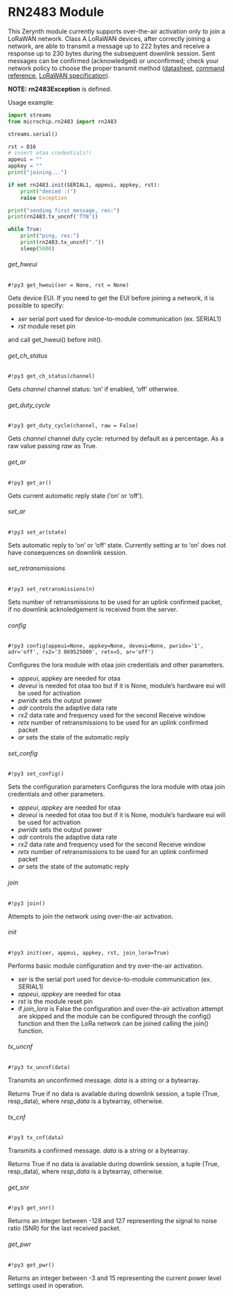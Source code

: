 # RN2483 Module

This Zerynth module currently supports over-the-air activation only to join a LoRaWAN network.
Class A LoRaWAN devices, after correctly joining a network, are able to transmit a message up to 222 bytes
and receive a response up to 230 bytes during the subsequent downlink session.
Sent messages can be confirmed (acknowledged) or unconfirmed; check your network policy to choose the proper
transmit method ([datasheet](http://ww1.microchip.com/downloads/en/DeviceDoc/50002346A.pdf),
[command reference](http://ww1.microchip.com/downloads/en/DeviceDoc/40001784B.pdf),
[LoRaWAN specification](https://lora-alliance.org/sites/default/files/2018-04/lorawantm_specification_-v1.1.pdf)).

**NOTE:**
**rn2483Exception** is defined.

Usage example:

```py
import streams
from microchip.rn2483 import rn2483

streams.serial()

rst = D16
# insert otaa credentials!!
appeui = ""
appkey = ""
print("joining...")

if not rn2483.init(SERIAL1, appeui, appkey, rst):
    print("denied :(")
    raise Exception

print("sending first message, res:")
print(rn2483.tx_uncnf('TTN'))

while True:
    print("ping, res:")
    print(rn2483.tx_uncnf("."))
    sleep(5000)
```

###### get_hweui

```#!py3 get_hweui(ser = None, rst = None)```



Gets device EUI. If you need to get the EUI before joining a network, it is possible to specify:


* *ser* serial port used for device-to-module communication (ex. SERIAL1)
* *rst* module reset pin

and call get_hweui() before init().

###### get_ch_status

```#!py3 get_ch_status(channel)```

Gets *channel* channel status: ‘on’ if enabled, ‘off’ otherwise.

###### get_duty_cycle

```#!py3 get_duty_cycle(channel, raw = False)```

Gets *channel* channel duty cycle: returned by default as a percentage.
As a raw value passing *raw* as True.

###### get_ar

```#!py3 get_ar()```

Gets current automatic reply state (‘on’ or ‘off’).

###### set_ar

```#!py3 set_ar(state)```

Sets automatic reply to ‘on’ or ‘off’ state.
Currently setting ar to ‘on’ does not have consequences on downlink session.

###### set_retransmissions

```#!py3 set_retransmissions(n)```

Sets number of retransmissions to be used for an uplink confirmed packet,
if no downlink acknoledgement is received from the server.

###### config

```#!py3 config(appeui=None, appkey=None, deveui=None, pwridx='1', adr='off', rx2='3 869525000', retx=5, ar='off')```

Configures the lora module with otaa join credentials and other parameters.


* *appeui*, appkey are needed for otaa
* *deveui* is needed fot otaa too but if it is None, module’s hardware eui will be used for activation
* *pwridx* sets the output power
* *adr* controls the adaptive data rate
* *rx2* data rate and frequency used for the second Receive window
* *retx* number of retransmissions to be used for an uplink confirmed packet
* *ar* sets the state of the automatic reply

###### set_config

```#!py3 set_config()```

Sets the configuration parameters
Configures the lora module with otaa join credentials and other parameters.


* *appeui*, *appkey* are needed for otaa
* *deveui* is needed fot otaa too but if it is None, module’s hardware eui will be used for activation
* *pwridx* sets the output power
* *adr* controls the adaptive data rate
* *rx2* data rate and frequency used for the second Receive window
* *retx* number of retransmissions to be used for an uplink confirmed packet
* *ar* sets the state of the automatic reply

###### join

```#!py3 join()```

Attempts to join the network using over-the-air activation.

###### init

```#!py3 init(ser, appeui, appkey, rst, join_lora=True)```

Performs basic module configuration and try over-the-air activation.


* *ser* is the serial port used for device-to-module communication (ex. SERIAL1)
* *appeui*, *appkey* are needed for otaa
* *rst* is the module reset pin
* if *join_lora* is False the configuration and over-the-air activation attempt are skipped and the module can be configured through the config() function and then the LoRa network can be joined calling the join() function.

###### tx_uncnf

```#!py3 tx_uncnf(data)```

Transmits an unconfirmed message.
*data* is a string or a bytearray.

Returns True if no data is available during downlink session,
a tuple (True, resp_data), where *resp_data* is a bytearray, otherwise.

###### tx_cnf

```#!py3 tx_cnf(data)```

Transmits a confirmed message.
*data* is a string or a bytearray.

Returns True if no data is available during downlink session,
a tuple (True, resp_data), where *resp_data* is a bytearray, otherwise.

###### get_snr

```#!py3 get_snr()```

Returns an integer between -128 and 127 representing the signal to noise ratio (SNR) for the last received packet.

###### get_pwr

```#!py3 get_pwr()```

Returns an integer between -3 and 15 representing the current power level settings used in operation.
